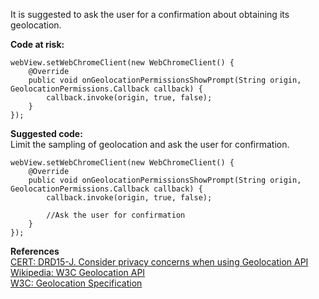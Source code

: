  It is suggested to ask the user for a confirmation about obtaining its geolocation.

**Code at risk:**

```
webView.setWebChromeClient(new WebChromeClient() {
    @Override
    public void onGeolocationPermissionsShowPrompt(String origin, GeolocationPermissions.Callback callback) {
        callback.invoke(origin, true, false);
    }
});
```

**Suggested code:**  
 Limit the sampling of geolocation and ask the user for confirmation.

```
webView.setWebChromeClient(new WebChromeClient() {
    @Override
    public void onGeolocationPermissionsShowPrompt(String origin, GeolocationPermissions.Callback callback) {
        callback.invoke(origin, true, false);

        //Ask the user for confirmation
    }
});
```
  

**References**  
[CERT: DRD15-J. Consider privacy concerns when using Geolocation API](https://www.securecoding.cert.org/confluence/display/java/DRD15-J.+Consider+privacy+concerns+when+using+Geolocation+API)  
[Wikipedia: W3C Geolocation API](http://en.wikipedia.org/wiki/W3C_Geolocation_API)  
[W3C: Geolocation Specification](http://dev.w3.org/geo/api/spec-source.html)

